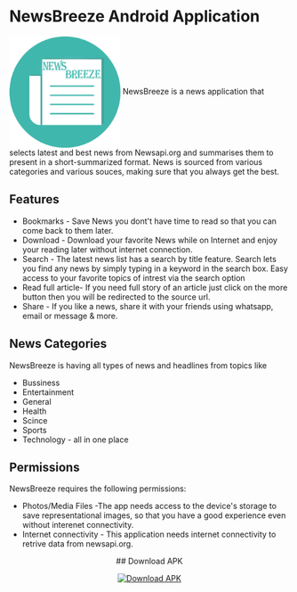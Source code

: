# NewsBreeze Android Application
<img align="center" alt="logo" width="200px" height="200px" src="app/src/main/res/mipmap-xhdpi/app_icon.png" />
NewsBreeze is a news application that selects latest and best news from Newsapi.org and summarises them to present in a short-summarized format. News is sourced from various categories and various souces, making sure that you always get the best.

## Features

- Bookmarks - Save News you dont't have time to read so that you can come back to them later.
- Download  - Download your favorite News while on Internet and enjoy your reading later without internet connection.
- Search    -  The latest news list has a search by title feature. Search lets you find any news by simply typing in a keyword in the search box. Easy access to your favorite topics of intrest via the search option
- Read full article- If you need full story of an article just click on the more button then you will be redirected to the source url.
- Share   - If you like a news, share it with your friends using whatsapp, email or message & more.


## News Categories
   NewsBreeze is having all types of news and headlines from topics like 
   - Bussiness
   - Entertainment
   - General
   - Health
   - Scince
   - Sports
   - Technology - all in one place

## Permissions
NewsBreeze requires the following permissions:
- Photos/Media Files    -The app needs access to the device's storage to save representational images, so that you have a good experience even without interenet connectivity.
- Internet connectivity - This application needs internet connectivity to retrive data from newsapi.org.

<p align="center">
## Download APK
   </p>
<p align="center">
<a href='app-release.apk'><img alt='Download APK' width="100px" height="100px" src='https://www.oiml.org/en/ressources/icons/download-button.jpg/image'/></a>
</p></a>


